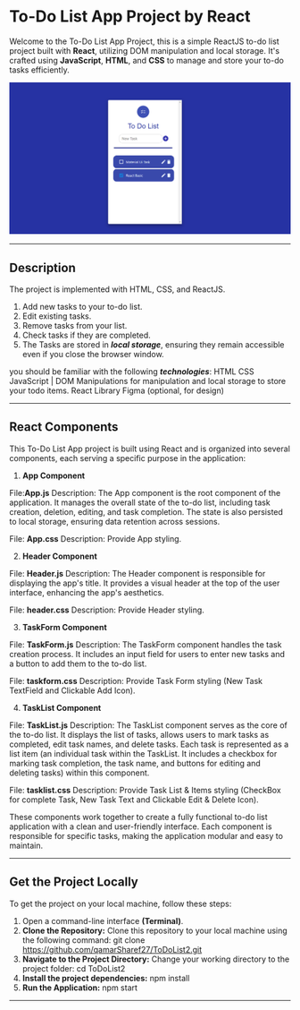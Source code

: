 # To-Do List App Project by React

Welcome to the To-Do List App Project, this is a simple ReactJS to-do list project built with **React**, utilizing DOM manipulation and local storage. It's crafted using **JavaScript**, **HTML**, and **CSS** to manage and store your to-do tasks efficiently.

![To DO App photo](https://github.com/qamarSharef27/ToDoList2/blob/main/todo.png)

---
## Description 
The project is implemented with HTML, CSS, and ReactJS. 

1) Add new tasks to your to-do list.
2) Edit existing tasks.
3) Remove tasks from your list.
4) Check tasks if they are completed.
5) The Tasks are stored in **_local storage_**, ensuring they remain accessible even if you close the browser window.

you should be familiar with the following **_technologies_**:
HTML
CSS
JavaScript | DOM Manipulations for manipulation and local storage to store your todo items.
React Library
Figma (optional, for design)

---
## React Components
This To-Do List App project is built using React and is organized into several components, each serving a specific purpose in the application:

1. **App Component**
 
File:**App.js**
Description: The App component is the root component of the application. It manages the overall state of the to-do list, including task creation, deletion, editing, and task completion. The state is also persisted to local storage, ensuring data retention across sessions.

File: **App.css**
Description: Provide App styling.

2. **Header Component**
 
File: **Header.js** 
Description: The Header component is responsible for displaying the app's title. It provides a visual header at the top of the user interface, enhancing the app's aesthetics.

File: **header.css**
Description: Provide Header styling.


3. **TaskForm Component**
   
File: **TaskForm.js**
Description: The TaskForm component handles the task creation process. It includes an input field for users to enter new tasks and a button to add them to the to-do list.

File: **taskform.css**
Description: Provide Task Form styling (New Task TextField and Clickable Add Icon).

4. **TaskList Component**
   
File: **TaskList.js**
Description: The TaskList component serves as the core of the to-do list. It displays the list of tasks, allows users to mark tasks as completed, edit task names, and delete tasks. Each task is represented as a list item (an individual task within the TaskList. It includes a checkbox for marking task completion, the task name, and buttons for editing and deleting tasks) within this component.

File: **tasklist.css**
Description: Provide Task List & Items styling (CheckBox for complete Task, New Task Text and Clickable Edit & Delete Icon).

These components work together to create a fully functional to-do list application with a clean and user-friendly interface. Each component is responsible for specific tasks, making the application modular and easy to maintain.


---
## Get the Project Locally
To get the project on your local machine, follow these steps:

1. Open a command-line interface **(Terminal)**.
1. **Clone the Repository:** Clone this repository to your local machine using the following command: git clone <https://github.com/qamarSharef27/ToDoList2.git>
2. **Navigate to the Project Directory:** Change your working directory to the project folder: cd ToDoList2
3. **Install the project dependencies:** npm install
4. **Run the Application:** npm start

---
